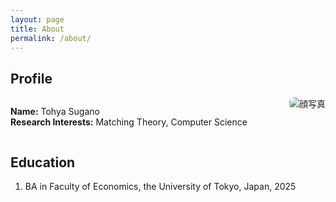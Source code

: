 ```yaml
---
layout: page
title: About
permalink: /about/
---
```


## Profile

<div style="display: flex; align-items: flex-start; gap: 1rem;">
  <!-- 左側：テキスト -->
  <div style="flex: 1;">
    <ul style="list-style: none; padding-left: 0;">
      <li><strong>Name:</strong> Tohya Sugano</li>
      <li><strong>Research Interests:</strong> Matching Theory, Computer Science</li>
    </ul>
  </div>

  <!-- 右側：写真 -->
  <div>
    <img src="/assets/picture.jpg" alt="顔写真" style="max-width: 150px; border-radius: 8px;">
  </div>
</div>

## Education
1. BA in Faculty of Economics, the University of Tokyo, Japan, 2025
